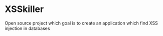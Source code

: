 XSSkiller
=========

Open source project which goal is to create an application which find XSS injection in databases
